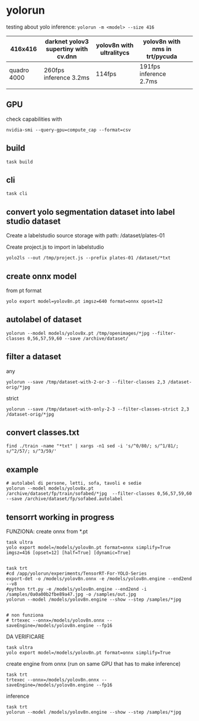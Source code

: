 # yolorun

testing about yolo inference: ```yolorun -m <model> --size 416```

| 416x416 | darknet yolov3 supertiny with cv.dnn  | yolov8n with ultralitycs | yolov8n with nms in trt/pycuda |  |
|---|---|---|---|---|
| quadro 4000 | 260fps inference 3.2ms | 114fps | 191fps inference 2.7ms |  |
|  |  |  |  |  |

## GPU

check capabilities with
```
nvidia-smi --query-gpu=compute_cap --format=csv
```


## build

```
task build
```

## cli

```
task cli
```

## convert yolo segmentation dataset into label studio dataset


Create a labelstudio source storage with path: /dataset/plates-01 

Create project.js to import in labelstudio
```
yolo2ls --out /tmp/project.js --prefix plates-01 /dataset/*txt
```

## create onnx model

from pt format
```
yolo export model=yolov8n.pt imgsz=640 format=onnx opset=12
```

## autolabel of dataset

```
yolorun --model models/yolov8x.pt /tmp/openimages/*jpg --filter-classes 0,56,57,59,60 --save /archive/dataset/
```

## filter a dataset

any
```
yolorun --save /tmp/dataset-with-2-or-3 --filter-classes 2,3 /dataset-orig/*jpg

```


strict
```
yolorun --save /tmp/dataset-with-only-2-3 --filter-classes-strict 2,3 /dataset-orig/*jpg

```

## convert classes.txt

```
find ./train -name "*txt" | xargs -n1 sed -i 's/^0/80/; s/^1/81/; s/^2/57/; s/^3/59/'
```

## example

```
# autolabel di persone, letti, sofa, tavoli e sedie
yolorun --model models/yolov8x.pt /archive/dataset/fp/train/sofabed/*jpg  --filter-classes 0,56,57,59,60 --save /archive/dataset/fp/sofabed.autolabel
```


## tensorrt working in progress


FUNZIONA: create onnx from *.pt 
```
task ultra
yolo export model=/models/yolov8n.pt format=onnx simplify=True imgsz=416 [opset=12] [half=True] [dynamic=True]


task trt
#cd /app/yolorun/experiments/TensorRT-For-YOLO-Series
export-det -o /models/yolov8n.onnx -e /models/yolov8n.engine --end2end --v8
#python trt.py -e /models/yolov8n.engine --end2end -i /samples/0a0a00b2fbe89a47.jpg -o /samples/out.jpg
yolorun --model /models/yolov8n.engine --show --step /samples/*jpg


# non funziona
# trtexec --onnx=/models/yolov8n.onnx --saveEngine=/models/yolov8n.engine --fp16
```


DA VERIFICARE
```
task ultra
yolo export model=/models/yolov8n.pt format=onnx simplify=True 
```

create engine from onnx (run on same GPU that has to make inference)
```
task trt
trtexec --onnx=/models/yolov8n.onnx --saveEngine=/models/yolov8n.engine --fp16
```

inference
```
task trt
yolorun --model /models/yolov8n.engine --show --step /samples/*jpg
```




